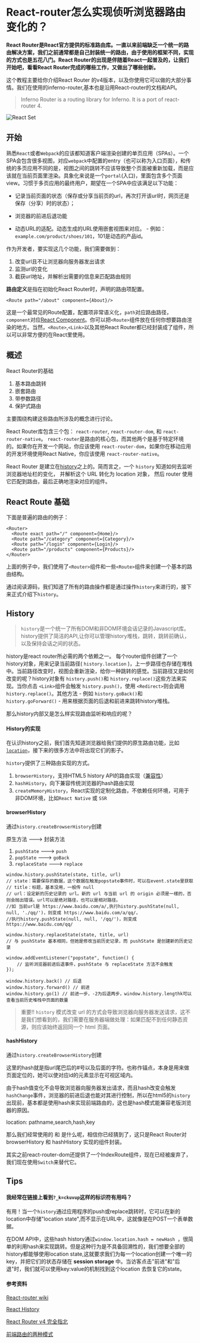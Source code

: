 # React-router怎么实现侦听浏览器路由变化的？

**React Router是React官方提供的标准路由库。一直以来前端缺乏一个统一的路由解决方案，我们之前通常都是自己封装统一的路由，由于使用的框架不同，实现的方式也是五花八门。React Router的出现是伴随着React一起普及的，让我们开始吧，看看React Router完成的哪些工作，又做出了哪些创新。**

这个教程主要给你介绍React Router 的v4版本，以及你使用它可以做的大部分事情。我们在使用的inferno-router,基本也是沿用React-router的文档和API。

> Inferno Router is a routing library for Inferno. It is a port of react-router 4.

![React Set](https://ask.qcloudimg.com/http-save/yehe-1120945/pmlkf7y2i3.jpeg?imageView2/2/w/1620)

## 开始

熟悉`React`或者`Webpack`的应该都知道客户端渲染创建的单页应用（SPAs）。一个SPA会包含很多视图，对应`webpack`中配置的entry（也可以称为入口页面），和传统的多页应用不同的是，视图之间的跳转不应该导致整个页面被重新加载，而是应该就在当前页面里渲染。具象化来说是一个`portal`(入口)，里面包含多个页面view。习惯于多页应用的最终用户，期望在一个SPA中应该满足以下功能：

- 记录当前页面的状态（保存或分享当前页的url，再次打开该url时，网页还是保存（分享）时的状态）；

- 浏览器的前进后退功能

- 动态URL的适配。动态生成的URL使用嵌套视图来对应。 - 例如：`example.com/product/shoes/101`，101是动态的产品id。

作为开发者，要实现这几个功能，我们需要做到：
1. 改变url且不让浏览器向服务器发出请求
2. 监测url的变化
3. 截获url地址，并解析出需要的信息来匹配路由规则

**路由定义**是指在初始化React Router时，声明的路由项配置。
```
<Route path="/about" component={About}/>
```
这是一个最常见的Route配置，配置项非常语义化，`path`对应路由路径，`component`对应[React Component](https://react.docschina.org/docs/react-component.html)。你可以把`<Route>`组件放在任何你想要路由渲染的地方。当然，`<Route>`,`<Link>`以及其他React Router都已经封装成了组件，所以可以非常方便的在React里使用。

## 概述

React Router的基础
1. 基本路由跳转
2. 嵌套路由
3. 带参数路径
4. 保护式路由

主要围绕构建这些路由所涉及的概念进行讨论。

React Router库包含三个包： `react-router`, `react-router-dom`, 和 `react-router-native`。 `react-router`是路由的核心包，而其他两个是基于特定环境的。如果你在开发一个网站，你应该使用 `react-router-dom`，如果你在移动应用的开发环境使用React Native，你应该使用 `react-router-native`。

React Router 是建立在[history](https://github.com/ReactTraining/history)之上的。简而言之，一个 `history` 知道如何去监听浏览器地址栏的变化， 并解析这个 URL 转化为 location 对象， 然后 router 使用它匹配到路由，最后正确地渲染对应的组件。

## React Route 基础
下面是普遍的路由的例子：
```
<Router>
  <Route exact path="/" component={Home}/>
  <Route path="/category" component={Category}/>
  <Route path="/login" component={Login}/>
  <Route path="/products" component={Products}/>
</Router>
```
上面的例子中，我们使用了`<Router>`组件和一些`<Route>`组件来创建一个基本的路由结构。

通过阅读源码，我们知道了所有的路由操作都是通过操作`history`来进行的，接下来正式介绍下`history`。

## History

> `history`是一个统一了所有DOM和非DOM环境会话记录的Javascript库。history提供了简洁的API,让你可以管理history堆栈，跳转，跳转前确认，以及保持会话之间的状态。

history是react router所必需的两个依赖之一。
每个router组件创建了一个history对象，用来记录当前路径( `history.location` )，上一步路径也存储在堆栈中。当前路径改变时，视图会重新渲染，给你一种跳转的感觉。当前路径又是如何改变的呢？history对象有 `history.push()`和 `history.replace()`这些方法来实现。当你点击 `<Link>`组件会触发 `history.push()`，使用 `<Redirect>`则会调用 `history.replace()`。其他方法 - 例如 `history.goBack()`和 `history.goForward()` - 用来根据页面的后退和前进来跳转history堆栈。

那么history内部又是怎么样实现路由监听和响应的呢？

#### History的实现

在认识history之前，我们首先知道浏览器给我们提供的原生路由功能，比如[`location`](https://developer.mozilla.org/zh-CN/docs/Web/API/Location)，接下来的很多方法中将出现它们的影子。

`history`提供了三种路由实现的方式。
1. `browserHistory`，支持HTML5 history API的路由实现（[兼容性](https://caniuse.com/#feat=history)）
2. `hashHistory`，向下兼容传统浏览器的hash路由实现
3. `createMemoryHistory`，React实现的定制化路由，不依赖任何环境，可用于非DOM环境，比如`React Native` 或 `SSR`

#### browserHistory
通过`history.createBrowserHistory`创建

原生方法 ---> 封装方法
1. `pushState` ---> `push`
2. `popState`  ---> `goBack`
3. `replaceState` ---> `replace`

```
window.history.pushState(state, title, url) 
// state：需要保存的数据，这个数据在触发popstate事件时，可以在event.state里获取
// title：标题，基本没用，一般传 null
// url：设定新的历史记录的 url。新的 url 与当前 url 的 origin 必须是一樣的，否则会抛出错误。url可以是绝对路径，也可以是相对路径。
//如 当前url是 https://www.baidu.com/a/,执行history.pushState(null, null, './qq/')，则变成 https://www.baidu.com/a/qq/，
//执行history.pushState(null, null, '/qq/')，则变成 https://www.baidu.com/qq/

window.history.replaceState(state, title, url)
// 与 pushState 基本相同，但她是修改当前历史记录，而 pushState 是创建新的历史记录

window.addEventListener("popstate", function() {
    // 监听浏览器前进后退事件，pushState 与 replaceState 方法不会触发              
});

window.history.back() // 后退
window.history.forward() // 前进
window.history.go(1) // 前进一步，-2为后退两步，window.history.lengthk可以查看当前历史堆栈中页面的数量
```
> 重要!! `history` 模式改变 url 的方式会导致浏览器向服务器发送请求，这不是我们想看到的，我们需要在服务器端做处理：如果匹配不到任何静态资源，则应该始终返回同一个 html 页面。

#### hashHistory
通过`history.createBrowserHistory`创建

这里的hash就是指url尾巴后的#号以及后面的字符。也称作锚点，本身是用来做页面定位的，她可以使对应id的元素显示在可视区域内。

由于hash值变化不会导致浏览器向服务器发出请求，而且hash改变会触发`hashChange`事件，浏览器的前进后退也能对其进行控制，所以在html5的`history`出现前，基本都是使用hash来实现前端路由的，这也是hash模式能兼容老版浏览器的原因。


location: pathname,search,hash,key


那么我们经常使用的 <BrowserRouter> 和 <HashRouter>是什么呢，相信你已经猜到了，这只是React Router对 browserHistory 和 hashHistory 实现的组件封装。


其实之前react-router-dom还提供了一个IndexRoute组件，现在已经被废弃了，我们现在使用`Switch`来替代它。




## 

## Tips

#### 我经常在链接上看到`?_k=ckuvup`这样的标识符有用吗？
有用！当一个`history`通过应用程序的push或replace跳转时，它可以在新的location中存储"location state",而不显示在URL中，这就像是在POST一个表单数据。

在DOM API中，这些hash history通过`window.location.hash = newHash `，很简单的利用hash来实现跳转。但是这种行为是不具备回溯性的，我们想要全部的history都能够使用location state,这就要求我们为每一个location创建一个唯一的key，并把它们的状态存储在 **session storage** 中。当访客点击"前进"和"后退"时，我们就可以使用key:value的机制找到这个location 去恢复它的state。


#### 参考资料
[React-router wiki](http://react-guide.github.io/react-router-cn/docs/guides/basics/Histories.html)

[React History](https://github.com/ReactTraining/history)

[React Router v4 完全指北](https://cloud.tencent.com/developer/article/1407614)

[前端路由的两种模式](https://www.cnblogs.com/JRliu/p/9025290.html)





